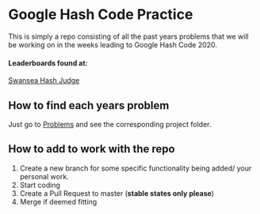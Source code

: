 # Google Hash Code Practice
This is simply a repo consisting of all the past years problems that we will be working on in the weeks leading to Google Hash Code 2020.

#### Leaderboards found at:
[Swansea Hash Judge](https://cshashjudge.swan.ac.uk/)

## How to find each years problem
Just go to [Problems](https://github.com/ChuksAjeh/SwanHash/tree/master/Problems) and see the corresponding project folder.

## How to add to work with the repo
1. Create a new branch for some specific functionality being added/ your personal work.
2. Start coding
3. Create a Pull Request to master (**stable states only please**)
4. Merge if deemed fitting
